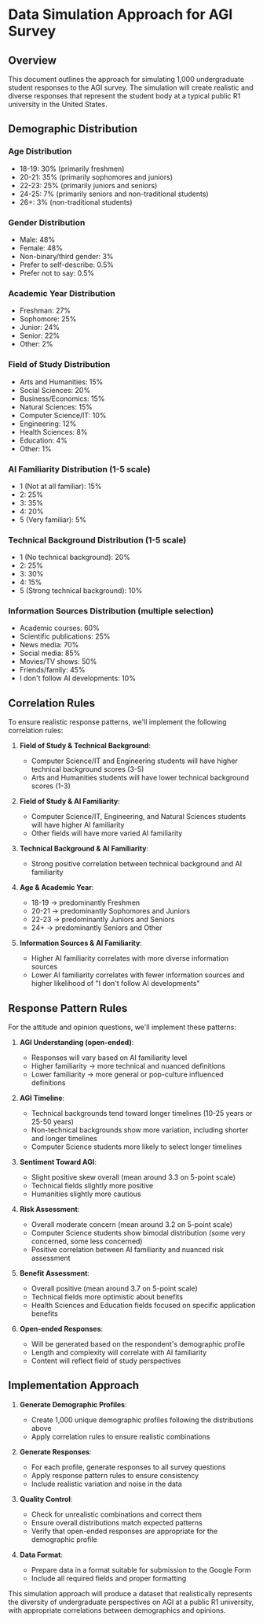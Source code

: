 # Data Simulation Approach for AGI Survey

## Overview
This document outlines the approach for simulating 1,000 undergraduate student responses to the AGI survey. The simulation will create realistic and diverse responses that represent the student body at a typical public R1 university in the United States.

## Demographic Distribution

### Age Distribution
- 18-19: 30% (primarily freshmen)
- 20-21: 35% (primarily sophomores and juniors)
- 22-23: 25% (primarily juniors and seniors)
- 24-25: 7% (primarily seniors and non-traditional students)
- 26+: 3% (non-traditional students)

### Gender Distribution
- Male: 48%
- Female: 48%
- Non-binary/third gender: 3%
- Prefer to self-describe: 0.5%
- Prefer not to say: 0.5%

### Academic Year Distribution
- Freshman: 27%
- Sophomore: 25%
- Junior: 24%
- Senior: 22%
- Other: 2%

### Field of Study Distribution
- Arts and Humanities: 15%
- Social Sciences: 20%
- Business/Economics: 15%
- Natural Sciences: 15%
- Computer Science/IT: 10%
- Engineering: 12%
- Health Sciences: 8%
- Education: 4%
- Other: 1%

### AI Familiarity Distribution (1-5 scale)
- 1 (Not at all familiar): 15%
- 2: 25%
- 3: 35%
- 4: 20%
- 5 (Very familiar): 5%

### Technical Background Distribution (1-5 scale)
- 1 (No technical background): 20%
- 2: 25%
- 3: 30%
- 4: 15%
- 5 (Strong technical background): 10%

### Information Sources Distribution (multiple selection)
- Academic courses: 60%
- Scientific publications: 25%
- News media: 70%
- Social media: 85%
- Movies/TV shows: 50%
- Friends/family: 45%
- I don't follow AI developments: 10%

## Correlation Rules

To ensure realistic response patterns, we'll implement the following correlation rules:

1. **Field of Study & Technical Background**:
   - Computer Science/IT and Engineering students will have higher technical background scores (3-5)
   - Arts and Humanities students will have lower technical background scores (1-3)

2. **Field of Study & AI Familiarity**:
   - Computer Science/IT, Engineering, and Natural Sciences students will have higher AI familiarity
   - Other fields will have more varied AI familiarity

3. **Technical Background & AI Familiarity**:
   - Strong positive correlation between technical background and AI familiarity

4. **Age & Academic Year**:
   - 18-19 → predominantly Freshmen
   - 20-21 → predominantly Sophomores and Juniors
   - 22-23 → predominantly Juniors and Seniors
   - 24+ → predominantly Seniors and Other

5. **Information Sources & AI Familiarity**:
   - Higher AI familiarity correlates with more diverse information sources
   - Lower AI familiarity correlates with fewer information sources and higher likelihood of "I don't follow AI developments"

## Response Pattern Rules

For the attitude and opinion questions, we'll implement these patterns:

1. **AGI Understanding (open-ended)**:
   - Responses will vary based on AI familiarity level
   - Higher familiarity → more technical and nuanced definitions
   - Lower familiarity → more general or pop-culture influenced definitions

2. **AGI Timeline**:
   - Technical backgrounds tend toward longer timelines (10-25 years or 25-50 years)
   - Non-technical backgrounds show more variation, including shorter and longer timelines
   - Computer Science students more likely to select longer timelines

3. **Sentiment Toward AGI**:
   - Slight positive skew overall (mean around 3.3 on 5-point scale)
   - Technical fields slightly more positive
   - Humanities slightly more cautious

4. **Risk Assessment**:
   - Overall moderate concern (mean around 3.2 on 5-point scale)
   - Computer Science students show bimodal distribution (some very concerned, some less concerned)
   - Positive correlation between AI familiarity and nuanced risk assessment

5. **Benefit Assessment**:
   - Overall positive (mean around 3.7 on 5-point scale)
   - Technical fields more optimistic about benefits
   - Health Sciences and Education fields focused on specific application benefits

6. **Open-ended Responses**:
   - Will be generated based on the respondent's demographic profile
   - Length and complexity will correlate with AI familiarity
   - Content will reflect field of study perspectives

## Implementation Approach

1. **Generate Demographic Profiles**:
   - Create 1,000 unique demographic profiles following the distributions above
   - Apply correlation rules to ensure realistic combinations

2. **Generate Responses**:
   - For each profile, generate responses to all survey questions
   - Apply response pattern rules to ensure consistency
   - Include realistic variation and noise in the data

3. **Quality Control**:
   - Check for unrealistic combinations and correct them
   - Ensure overall distributions match expected patterns
   - Verify that open-ended responses are appropriate for the demographic profile

4. **Data Format**:
   - Prepare data in a format suitable for submission to the Google Form
   - Include all required fields and proper formatting

This simulation approach will produce a dataset that realistically represents the diversity of undergraduate perspectives on AGI at a public R1 university, with appropriate correlations between demographics and opinions.
